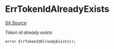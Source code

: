 # ErrTokenIdAlreadyExists
[Git Source](https://github.com/Crossbell-Box/Crossbell-Contracts/blob/d7461dc986f92c02778fae6c468f62f2db6d2f91/contracts/libraries/Error.sol)

*Token id already exists*


```solidity
error ErrTokenIdAlreadyExists();
```

